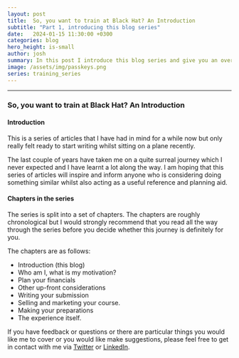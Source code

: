 ```yaml
---
layout: post
title:  So, you want to train at Black Hat? An Introduction
subtitle: "Part 1, introducing this blog series"
date:   2024-01-15 11:30:00 +0300
categories: blog
hero_height: is-small
author: josh
summary: In this post I introduce this blog series and give you an overview of what it is about.
image: /assets/img/passkeys.png
series: training_series
---
```


---

### So, you want to train at Black Hat? An Introduction

#### Introduction

This is a series of articles that I have had in mind for a while now but only really felt ready to start writing whilst sitting on a plane recently.

The last couple of years have taken me on a quite surreal journey which I never expected and I have learnt a lot along the way. I am hoping that this series of articles will inspire and inform anyone who is considering doing something similar whilst also acting as a useful reference and planning aid.

#### Chapters in the series

The series is split into a set of chapters. The chapters are roughly chronological but I would strongly recommend that you read all the way through the series before you decide whether this journey is definitely for you.

The chapters are as follows:
- Introduction (this blog)
- Who am I, what is my motivation?
- Plan your financials
- Other up-front considerations
- Writing your submission
- Selling and marketing your course.
- Making your preparations
- The experience itself.

If you have feedback or questions or there are particular things you would like me to cover or you would like make suggestions, please feel free to get in contact with me via [Twitter](https://twitter.com/JoshCGrossman) or [LinkedIn](https://www.linkedin.com/in/joshcgrossman/).